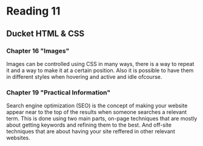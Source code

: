 # Reading 11

## Ducket HTML & CSS

### Chapter 16 "Images"

Images can be controlled using CSS in many ways, there is a way to repeat it and a way to make it at a certain position. Also it is possible to have them in different styles when hovering and active and idle ofcourse.

### Chapter 19 "Practical Information"

Search engine optimization (SEO) is the concept of making your website appear near to the top of the results when someone searches a relevant term. This is done using two main parts, on-page techniques that are mostly about getting keywords and refining them to the best. And off-site techniques that are about having your site reffered in other relevant websites.